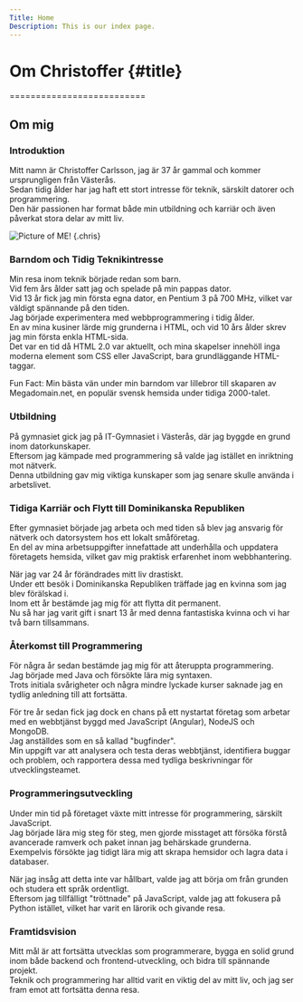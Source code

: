 ```yaml
---
Title: Home
Description: This is our index page.
---
```


# Om Christoffer {#title}
==========================

## Om mig

### Introduktion
Mitt namn är Christoffer Carlsson, jag är 37 år gammal och kommer ursprungligen från Västerås.  
Sedan tidig ålder har jag haft ett stort intresse för teknik, särskilt datorer och programmering.  
Den här passionen har format både min utbildning och karriär och även påverkat stora delar av mitt liv.  

![Picture of ME!](image/chris.jpg "Christoffer") {.chris}

### Barndom och Tidig Teknikintresse
Min resa inom teknik började redan som barn.  
Vid fem års ålder satt jag och spelade på min pappas dator.  
Vid 13 år fick jag min första egna dator, en Pentium 3 på 700 MHz, vilket var väldigt spännande på den tiden.  
Jag började experimentera med webbprogrammering i tidig ålder.  
En av mina kusiner lärde mig grunderna i HTML, och vid 10 års ålder skrev jag min första enkla HTML-sida.  
Det var en tid då HTML 2.0 var aktuellt, och mina skapelser innehöll inga moderna element som CSS eller JavaScript, bara grundläggande HTML-taggar.  
  
Fun Fact: Min bästa vän under min barndom var lillebror till skaparen av Megadomain.net, en populär svensk hemsida under tidiga 2000-talet.   

### Utbildning
På gymnasiet gick jag på IT-Gymnasiet i Västerås, där jag byggde en grund inom datorkunskaper.  
Eftersom jag kämpade med programmering så valde jag istället en inriktning mot nätverk.  
Denna utbildning gav mig viktiga kunskaper som jag senare skulle använda i arbetslivet.  

### Tidiga Karriär och Flytt till Dominikanska Republiken
Efter gymnasiet började jag arbeta och med tiden så blev jag ansvarig för nätverk och datorsystem hos ett lokalt småföretag.   
En del av mina arbetsuppgifter innefattade att underhålla och uppdatera företagets hemsida, vilket gav mig praktisk erfarenhet inom webbhantering.  

När jag var 24 år förändrades mitt liv drastiskt.  
Under ett besök i Dominikanska Republiken träffade jag en kvinna som jag blev förälskad i.   
Inom ett år bestämde jag mig för att flytta dit permanent.  
Nu så har jag varit gift i snart 13 år med denna fantastiska kvinna och vi har två barn tillsammans.  

### Återkomst till Programmering
För några år sedan bestämde jag mig för att återuppta programmering.  
Jag började med Java och försökte lära mig syntaxen.  
Trots initiala svårigheter och några mindre lyckade kurser saknade jag en tydlig anledning till att fortsätta.  

För tre år sedan fick jag dock en chans på ett nystartat företag som arbetar med en webbtjänst byggd med JavaScript (Angular), NodeJS och MongoDB.  
Jag anställdes som en så kallad "bugfinder".  
Min uppgift var att analysera och testa deras webbtjänst, identifiera buggar och problem, och rapportera dessa med tydliga beskrivningar för utvecklingsteamet.  

### Programmeringsutveckling
Under min tid på företaget växte mitt intresse för programmering, särskilt JavaScript.  
Jag började lära mig steg för steg, men gjorde misstaget att försöka förstå avancerade ramverk och paket innan jag behärskade grunderna.  
Exempelvis försökte jag tidigt lära mig att skrapa hemsidor och lagra data i databaser.  
 
När jag insåg att detta inte var hållbart, valde jag att börja om från grunden och studera ett språk ordentligt.  
Eftersom jag tillfälligt "tröttnade" på JavaScript, valde jag att fokusera på Python istället, vilket har varit en lärorik och givande resa.  

### Framtidsvision
Mitt mål är att fortsätta utvecklas som programmerare, bygga en solid grund inom både backend och frontend-utveckling, och bidra till spännande projekt.  
Teknik och programmering har alltid varit en viktig del av mitt liv, och jag ser fram emot att fortsätta denna resa.  